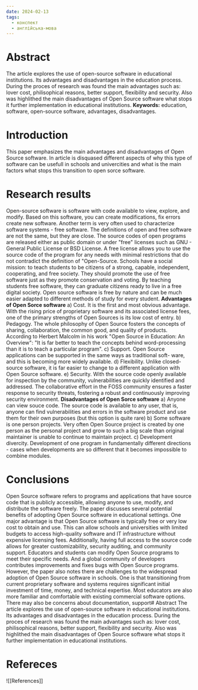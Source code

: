 ```yaml
---
date: 2024-02-13
tags:
  - конспект
  - англійська-мова
---
```

# Abstract
The article explores the use of open-source software in educational institutions. Its advantages and disadvantages in the education process. During the proces of research was found the main advantages such as: lover cost, philisophical reasons, better support, flexibility and security. Also was highlithed the main disadvantages of Open Source software what stops it further implementation in educational institutions.
**Keywords:** education, software, open-source software, advantages, disadvantages.
# Introduction
This paper emphasizes the main advantages and disadvantages of Open Source software. In article is disquased different aspects of why  this type of software can be usefull in schools and univercities and what is the main factors what stops this transition to open sorce software.
# Research results
Open-source software is software with code available to view, explore, and modify. Based on this software, you can create modifications, fix errors create new software. Another term is very often used to characterize software systems - free software. The definitions of open and free software are not the same, but they are close. The source codes of open programs are released either as public domain or under "free" licenses such as GNU - General Public License or BSD License. A free license allows you to use the source code of the program for any needs with minimal restrictions that do not contradict the definition of "Open-Source. Schools have a social mission: to teach students to be citizens of a strong, capable, independent, cooperating, and free society. They should promote the use of free software just as they promote conservation and voting. By teaching students free software, they can graduate citizens ready to live in a free digital society. Open source software is free by nature and can be much easier adapted to different methods of study for every student.
**Advantages of Open Sorce software**
a) Cost. It is the first and most obvious advantage. With the rising price of proprietary software and its associated license fees, one of the primary strengths of Open Sources is its low cost of entry.
b) Pedagogy. The whole philosophy of Open Source fosters the concepts of sharing, collaboration, the common good, and quality of products. According to Herbert Malcolm in his work "Open Source in Education: An Overview": "It is far better to teach the concepts behind word-processing than it is to teach a particular program".
c) Support. Open Source applications can be supported in the same ways as traditional soft- ware, and this is becoming more widely available.
d) Flexibility. Unlike closed-source software, it is far easier to change to a different application with Open Source software.
e) Security. With the source code openly available for inspection by the community, vulnerabilities are quickly identified and addressed. The collaborative effort in the FOSS community ensures a faster response to security threats, fostering a robust and continuously improving security environment.
**Disadvantages of Open Sorce software**
a) Anyone can view souce code. The source code is available to any user, that is, anyone can find vulnerabilities and errors in the software product and use them for their own purposes (but this option is quite rare)
b) Some software is one person projects. Very often Open Source project is created by one person as the personal project and grow to such a big scale than original maintainer is unable to continue to maintain project.
c) Development divercity. Development of one program in fundamentally different directions - cases when developments are so different that it becomes impossible to combine modules.
# Conclusions
Open Source software refers to programs and applications that have source code that is publicly accessible, allowing anyone to use, modify, and distribute the software freely.
The paper discusses several potential benefits of adopting Open Source software in educational settings. One major advantage is that Open Source software is typically free or very low cost to obtain and use. This can allow schools and universities with limited budgets to access high-quality software and IT infrastructure without expensive licensing fees. Additionally, having full access to the source code allows for greater customizability, security auditing, and community support. Educators and students can modify Open Source programs to meet their specific needs. And a global community of developers contributes improvements and fixes bugs with Open Source programs.
However, the paper also notes there are challenges to the widespread adoption of Open Source software in schools. One is that transitioning from current proprietary software and systems requires significant initial investment of time, money, and technical expertise. Most educators are also more familiar and comfortable with existing commercial software options. There may also be concerns about documentation, support# Abstract
The article explores the use of open-source software in educational institutions. Its advantages and disadvantages in the education process. During the proces of research was found the main advantages such as: lover cost, philisophical reasons, better support, flexibility and security. Also was highlithed the main disadvantages of Open Source software what stops it further implementation in educational institutions.
# Refereces
![[References]]
